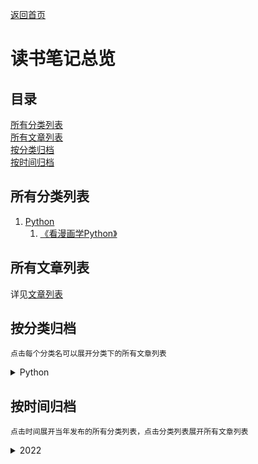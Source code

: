 [返回首页](../README.md)

# 读书笔记总览

## 目录

[所有分类列表](#所有分类列表)  
[所有文章列表](#所有文章列表)  
[按分类归档](#按分类归档)  
[按时间归档](#按时间归档)  

## 所有分类列表

1. [Python](python/ch0.md)
    1. [《看漫画学Python》](python/CAT1/ch0.md)

## 所有文章列表

详见[文章列表](articlelist.md)

## 按分类归档

    点击每个分类名可以展开分类下的所有文章列表
 
<details>
<p><summary style="user-select: none">Python</summary></p>
<details style="margin-left: 5%">
<p><summary style="user-select: none">《看漫画学Python》</summary></p>
<p style="user-select: none"><a href="python/CAT1/ch1.html">《看漫画学Python》学习笔记（一）——编程知识基础</a></p>
<p style="user-select: none"><a href="python/CAT1/ch2.html">《看漫画学Python》学习笔记（二）——数字类型</a></p>
<p style="user-select: none"><a href="python/CAT1/ch3.html">《看漫画学Python》学习笔记（三）——运算符</a></p>
<p style="user-select: none"><a href="python/CAT1/ch4.html">《看漫画学Python》学习笔记（四）——程序流程控制</a></p>
</details>
</details>

## 按时间归档

    点击时间展开当年发布的所有分类列表，点击分类列表展开所有文章列表

<details>
<p><summary style="user-select: none">2022</summary></p>
<details style="margin-left: 5%">
<p><summary style="user-select: none">Python</summary></p>
<details style="margin-left: 5%">
<p><summary style="user-select: none">《看漫画学Python》</summary></p>
<p style="user-select: none"><a href="python/CAT1/ch1.html">《看漫画学Python》学习笔记（一）——编程知识基础</a></p>
<p style="user-select: none"><a href="python/CAT1/ch2.html">《看漫画学Python》学习笔记（二）——数字类型</a></p>
<p style="user-select: none"><a href="python/CAT1/ch3.html">《看漫画学Python》学习笔记（三）——运算符</a></p>
<p style="user-select: none"><a href="python/CAT1/ch4.html">《看漫画学Python》学习笔记（四）——程序流程控制</a></p>
</details>
</details>
</details>
